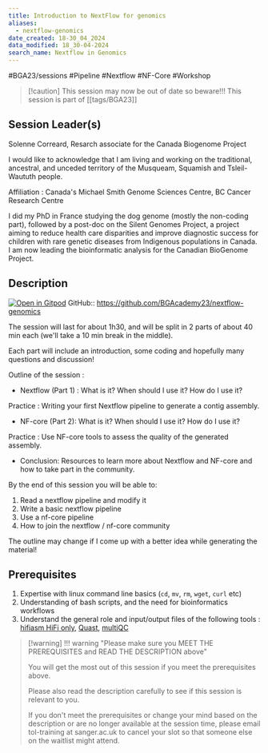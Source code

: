 ```yaml
---
title: Introduction to NextFlow for genomics
aliases:
  - nextflow-genomics
date_created: 18-30_04_2024
data_modified: 18_30-04-2024
search_name: Nextflow in Genomics
---
```


#BGA23/sessions #Pipeline #Nextflow #NF-Core #Workshop


> [!caution] This session may now be out of date so beware!!!
> This session is part of  [[tags/BGA23]]

## Session Leader(s)

Solenne Correard, Resarch associate for the Canada Biogenome Project

I would like to acknowledge that I am living and working on the traditional, ancestral, and unceded territory of the Musqueam, Squamish and Tsleil-Waututh people.

Affiliation : Canada's Michael Smith Genome Sciences Centre, BC Cancer Research Centre



I did my PhD in France studying the dog genome (mostly the non-coding part), followed by a post-doc on the Silent Genomes Project, a project aiming to reduce health care disparities and improve diagnostic success for children with rare genetic diseases from Indigenous populations in Canada. I am now leading the bioinformatic analysis for the Canadian BioGenome Project.

## Description
[![Open in Gitpod](https://gitpod.io/button/open-in-gitpod.svg)](https://gitpod.io/#https://github.com/BGAcademy23/nextflow-genomics)
GitHub:: https://github.com/BGAcademy23/nextflow-genomics

The session will last for about 1h30, and will be split in 2 parts of about 40 min each (we'll take a 10 min break in the middle).

Each part will include an introduction, some coding and hopefully many questions and discussion!

Outline of the session :

- Nextflow (Part 1) : What is it? When should I use it? How do I use it? 

Practice : Writing your first Nextflow pipeline to generate a contig assembly. 

- NF-core (Part 2): What is it? When should I use it? How do I use it? 

Practice : Use NF-core tools to assess the quality of the generated assembly. 

- Conclusion: Resources to learn more about Nextflow and NF-core and how to take part in the community.

By the end of this session you will be able to:

1. Read a nextflow pipeline and modify it
2. Write a basic nextflow pipeline
3. Use a nf-core pipeline
4. How to join the nextflow / nf-core community

The outline may change if I come up with a better idea while generating the material!

## Prerequisites

1. Expertise with linux command line basics (`cd`, `mv`, `rm`, `wget`, `curl` etc)
2. Understanding of bash scripts, and the need for bioinformatics workflows
3. Understand the general role and input/output files of the following tools : [hifiasm HiFi only](https://hifiasm.readthedocs.io/en/latest/pa-assembly.html), [Quast](https://github.com/ablab/quast), [multiQC](https://multiqc.info)

> [!warning] !!! warning "Please make sure you MEET THE PREREQUISITES and READ THE DESCRIPTION above"
> 
> You will get the most out of this session if you meet the prerequisites above.
> 
> Please also read the description carefully to see if this session is relevant to you.
> 
> If you don't meet the prerequisites or change your mind based on the description or are no longer available at the session time, please email tol-training at sanger.ac.uk to cancel your slot so that someone else on the waitlist might attend.
